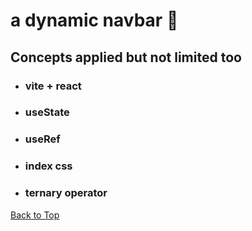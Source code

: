 <a name="custom_anchor_name"></a>

# a dynamic navbar :compass:

## Concepts applied but not limited too

- ### vite + react
- ### useState
- ### useRef
- ### index css
- ### ternary operator

[Back to Top](#custom_anchor_name)
